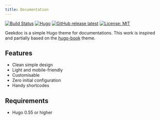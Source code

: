 ```yaml
---
title: Documentation
---
```


[![Build Status](https://cloud.drone.io/api/badges/xoxys/hugo-geekdoc/status.svg)](https://cloud.drone.io/xoxys/hugo-geekdoc)
[![Hugo](https://img.shields.io/badge/hugo-0.55-blue.svg)](https://gohugo.io)
[![GitHub release latest](https://img.shields.io/github/v/release/xoxys/hugo-geekdoc)](https://github.com/xoxys/hugo-geekdoc/releases/latest)
[![License: MIT](https://img.shields.io/badge/License-MIT-blue.svg)](LICENSE)

Geekdoc is a simple Hugo theme for documentations. This work is inspired and partially based on the [hugo-book](https://github.com/alex-shpak/hugo-book) theme.

## Features

- Clean simple design
- Light and mobile-friendly
- Customisable
- Zero initial configuration
- Handy shortcodes

## Requirements

- Hugo 0.55 or higher
